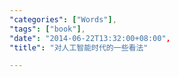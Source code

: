 ```yaml
---
"categories": ["Words"],
"tags": ["book"],
"date": "2014-06-22T13:32:00+08:00",
"title": "对人工智能时代的一些看法"

---
```


